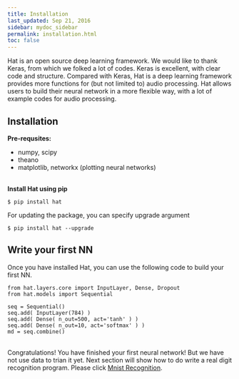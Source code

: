 ```yaml
---
title: Installation
last_updated: Sep 21, 2016
sidebar: mydoc_sidebar
permalink: installation.html
toc: false
---
```




Hat is an open source deep learning framework. We would like to thank Keras, from which we folked a lot of codes. Keras is excellent, with clear code and structure. Compared with Keras, Hat is a deep learning framework provides more functions for (but not limited to) audio processing. Hat allows users to build their neural network in a more flexible way, with a lot of example codes for audio processing. 


## Installation


<b>Pre-requsites:</b>
<ul>
  <li>numpy, scipy</li>
  <li>theano</li>
  <li>matplotlib, networkx (plotting neural networks)</li>
</ul>

<br>
<b>Install Hat using pip</b>

```liquid
$ pip install hat
```

For updating the package, you can specify upgrade argument

```liquid
$ pip install hat --upgrade
```

## Write your first NN
Once you have installed Hat, you can use the following code to build your first NN. 
```
from hat.layers.core import InputLayer, Dense, Dropout
from hat.models import Sequential

seq = Sequential()
seq.add( InputLayer(784) )
seq.add( Dense( n_out=500, act='tanh' ) )
seq.add( Dense( n_out=10, act='softmax' ) )
md = seq.combine()
```

<br>
Congratulations! You have finished your first neural network! But we have not use data to trian it yet. Next section will show how to do write a real digit recognition program. Please click <a href="/mnist_recognition.html">Mnist Recognition</a>.

